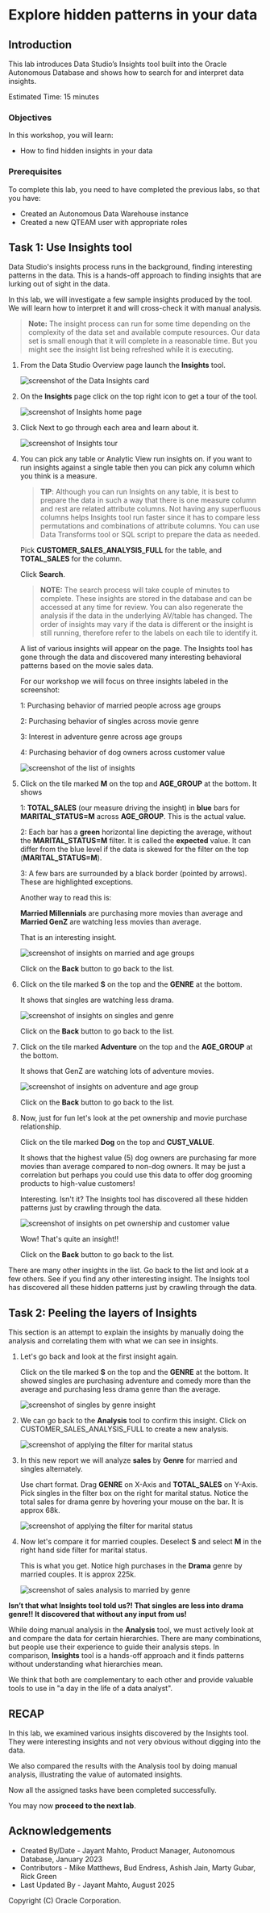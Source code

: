 # Explore hidden patterns in your data


## Introduction

This lab introduces Data Studio’s Insights tool built into the Oracle Autonomous Database and shows how to search for and interpret data insights.

Estimated Time: 15 minutes

<!--
Watch the video below for a quick walk-through of the lab.
[Create a database user](videohub:1_0o150ib2)
-->

### Objectives

In this workshop, you will learn:
-	How to find hidden insights in your data

### Prerequisites

To complete this lab, you need to have completed the previous labs, so that you have:

- Created an Autonomous Data Warehouse instance
- Created a new QTEAM user with appropriate roles

## Task 1: Use Insights tool

Data Studio's insights process runs in the background, finding interesting patterns 
in the data. This is a hands-off approach to
finding insights that are lurking out of sight in the data.

In this lab, we will investigate a few sample insights produced by the tool.
We will learn how to interpret it and will cross-check it with manual
analysis.

>**Note:** The insight process can run for some time depending on the
complexity of the data set and available compute resources. Our data set
is small enough that it will complete in a reasonable time. But you might
see the insight list being refreshed while it is executing.


1.  From the Data Studio Overview page launch the **Insights** tool.

    ![screenshot of the Data Insights card](images/image76_inst_card.png)

2.  On the **Insights** page click on the top right icon to get a tour of the
    tool.

    ![screenshot of Insights home page](images/image77_inst_home.png)

3.  Click Next to go through each area and learn about it.

    ![screenshot of Insights tour](images/image78_inst_tour.png)

4.  You can pick any table or Analytic View run insights on. 
    if you want to run insights against a single table then you can pick any column
    which you think is a measure.

    >**TIP**: Although you can run Insights on any table, it is best to prepare the data in such a way that there is one measure column and rest are related attribute columns. Not having any superfluous columns helps Insights tool run faster since it has to compare less permutations and combinations of attribute columns. You can use Data Transforms tool or SQL script to prepare the data as needed.

    Pick **CUSTOMER\_SALES\_ANALYSIS\_FULL** for the table, and **TOTAL\_SALES**
    for the column. 
    
    Click **Search**.
    
    >**NOTE:** The search process will take couple of minutes to complete. These insights are stored in the database and can be accessed at any
    time for review. You can also regenerate the analysis if the data in
    the underlying AV/table has changed. The order of
    insights may vary if the data is different or the insight is still
    running, therefore refer to the labels on each tile to identify it.

    A list of various insights will appear on the page. The Insights tool has gone through the data and discovered
    many interesting behavioral patterns based on the movie sales data.
    
    For our workshop we will focus on three insights labeled in the screenshot:

      1: Purchasing behavior of married people across age groups

      2: Purchasing behavior of singles across movie genre

      3: Interest in adventure genre across age groups

      4: Purchasing behavior of dog owners across customer value
        
    ![screenshot of the list of insights](images/image79_t_inst_list.png)

5.  Click on the tile marked **M** on the top and **AGE\_GROUP** at the
    bottom. It shows

    1: **TOTAL\_SALES** (our measure driving the insight) in **blue** bars for
    **MARITAL\_STATUS=M** across **AGE\_GROUP**. This is the actual value.
    
    2: Each bar has a **green** horizontal line depicting the average,
    without the **MARITAL\_STATUS=M** filter. It is called the **expected** value.
    It can differ from the blue level if the data is skewed for the filter
    on the top (**MARITAL\_STATUS=M**).
    
    3: A few bars are surrounded by a black border (pointed by arrows). These
    are highlighted exceptions.
    
    Another way to read this is:
    
    **Married Millennials** are purchasing more movies than average and **Married GenZ** are watching less movies than average.
    
    That is an interesting insight.  
    
    ![screenshot of insights on married and age groups](images/image80_t_inst_married_agegroup.png)

    Click on the **Back** button to go back to the list.

6.  Click on the tile marked **S** on the top and the **GENRE** at
    the bottom.

    It shows that singles are watching less drama.

    ![screenshot of insights on singles and genre](images/image81_t_inst_single_genre.png)

    Click on the **Back** button to go back to the list.

7.  Click on the tile marked **Adventure** on the top and the **AGE\_GROUP** at
    the bottom.

    It shows that GenZ are watching lots of adventure movies.

    ![screenshot of insights on adventure and age group](images/image81_t_inst_adventure_agegroup.png)

    Click on the **Back** button to go back to the list.

8.  Now, just for fun let's look at the pet ownership and movie purchase
    relationship.

    Click on the tile marked **Dog** on the top and **CUST\_VALUE**.
    
    It shows that the highest value (5) dog owners are purchasing far more movies than average compared to non-dog owners. It may be just a correlation but perhaps you could use this data to offer dog grooming products to high-value customers!
    
    Interesting. Isn't it? The Insights tool has discovered all these hidden
    patterns just by crawling through the data.

    ![screenshot of insights on pet ownership and customer value](images/image82_t_inst_pet_custvalue.png)

    Wow! That's quite an insight!! 

    Click on the **Back** button to go back to the list.

There are many other insights in the list. Go back to the list and look at a few others. See if you find any other interesting insight. The Insights tool has discovered all these hidden patterns just by crawling through the data.

## Task 2: Peeling the layers of Insights

This section is an attempt to explain the insights by manually doing the analysis and correlating them with what we can see in insights.

1.  Let's go back and look at the first insight again.

    Click on the tile marked **S** on the top and the **GENRE** at
    the bottom. It showed singles are purchasing 
    adventure and comedy more than the average and purchasing less drama genre than 
    the average.

    ![screenshot of singles by genre insight](images/image81_t_inst_single_genre.png)

2.  We can go back to the **Analysis** tool to confirm this insight. Click on CUSTOMER\_SALES\_ANALYSIS\_FULL to create a new analysis.

    ![screenshot of applying the filter for marital status](images/image84_t_analyze_peeling_layer_home.png)

3.  In this new report we will analyze **sales** by **Genre** for married and singles alternately.

    Use chart format. Drag **GENRE** on X-Axis and **TOTAL\_SALES** on Y-Axis.
    Pick singles in the filter box on the right for marital status. Notice the total sales for drama genre by hovering your mouse on the bar. It is approx 68k. 

    ![screenshot of applying the filter for marital status](images/image84_t_analyze_filter.png)

4.  Now let's compare it for married couples. Deselect **S** and select **M** in the right hand side filter for marital status.

    This is what you get. Notice high purchases in the **Drama** genre by married couples. It is approx 225k.

    ![screenshot of sales analysis to married by genre](images/image86_t_analyze_married_genre.png)

**Isn’t that what Insights tool told us?! That singles are less into drama genre!! It discovered that without any input from us!**

While doing manual analysis in the **Analysis** tool, 
we must actively look at and compare the data for
certain hierarchies. There are many combinations, but people use their
experience to guide their analysis steps. In comparison, **Insights** tool is a hands-off approach and it finds patterns without
understanding what hierarchies mean.

We think that both are complementary to each other and provide valuable
tools to use in "a day in the life of a data analyst".

## RECAP

In this lab, we examined various insights discovered by the Insights tool. 
They were interesting insights and not very obvious without digging into the data.

We also compared the results with the Analysis tool by doing manual analysis, illustrating 
the value of automated insights.

Now all the assigned tasks have been completed successfully.

You may now **proceed to the next lab**.

## Acknowledgements

- Created By/Date - Jayant Mahto, Product Manager, Autonomous Database, January 2023
- Contributors - Mike Matthews, Bud Endress, Ashish Jain, Marty Gubar, Rick Green
- Last Updated By - Jayant Mahto, August 2025


Copyright (C)  Oracle Corporation.